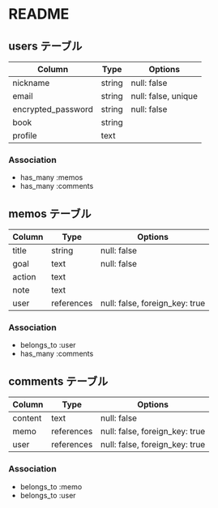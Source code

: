 # README

## users テーブル

| Column             |  Type  | Options     |
| ------------------ | ------ | ----------- |
| nickname           | string | null: false |
| email              | string | null: false, unique|
| encrypted_password | string | null: false |
| book               | string | 
| profile            |  text  | 

### Association

- has_many :memos
- has_many :comments

## memos テーブル

| Column |  Type  | Options     |
| ------ | ------ | ----------- |
| title  | string | null: false |
| goal   |  text  | null: false |
| action |  text  | 
| note   |  text  | 
| user   | references | null: false, foreign_key: true |

### Association

- belongs_to :user
- has_many :comments

## comments テーブル

| Column  |    Type    | Options                        |
| ------  | ---------- | ------------------------------ |
| content |    text    | null: false                    |
| memo    | references | null: false, foreign_key: true |
| user    | references | null: false, foreign_key: true |


### Association

- belongs_to :memo
- belongs_to :user